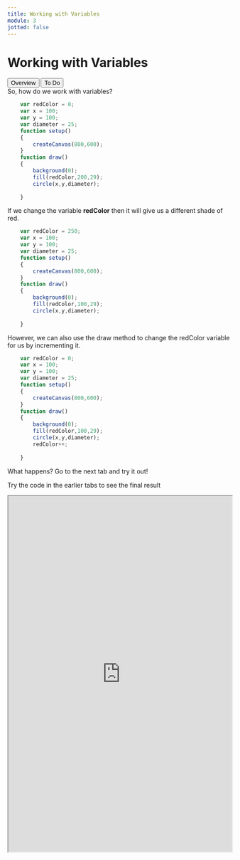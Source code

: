```yaml
---
title: Working with Variables
module: 3
jotted: false
---
```


# Working with Variables
<div class="tab">
  <button class="tablinks active" onclick="openTab(event, 'Overview')">Overview</button>
  <button class="tablinks" onclick="openTab(event, 'ToDo')">To Do</button>
  
</div>

<div id="Overview" class="tabcontent" style="display:block" >
<div class="tabhtml" markdown="1">
So, how do we work with variables?

```js
    var redColor = 0;
    var x = 100;
    var y = 100;
    var diameter = 25;
    function setup()
    {
        createCanvas(800,600);
    }
    function draw()
    {
        background(0);
        fill(redColor,200,29);
        circle(x,y,diameter);
   
    }

```

If we change the variable **redColor** then it will give us a different shade of red.


```js
    var redColor = 250;
    var x = 100;
    var y = 100;
    var diameter = 25;
    function setup()
    {
        createCanvas(800,600);
    }
    function draw()
    {
        background(0);
        fill(redColor,100,29);
        circle(x,y,diameter);
   
    }

```

However, we can also use the draw method to change the redColor variable for us by incrementing it.  
```js
    var redColor = 0;
    var x = 100;
    var y = 100;
    var diameter = 25;
    function setup()
    {
        createCanvas(800,600);
    }
    function draw()
    {
        background(0);
        fill(redColor,100,29);
        circle(x,y,diameter);
        redColor++;
   
    }

```

What happens?  Go to the next tab and try it out!

</div>
</div>

<div id="ToDo" class="tabcontent" markdown="1">
<div class="tabhtml" markdown="1">

Try the code in the earlier tabs to see the final result

<iframe src="https://editor.p5js.org/" width="100%" height="800px"></iframe>
</div>
</div>

